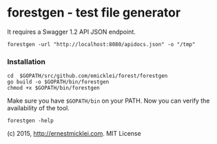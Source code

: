 # forestgen - test file generator

It requires a Swagger 1.2 API JSON endpoint.

	forestgen -url "http://localhost:8080/apidocs.json" -o "/tmp"
	
### Installation

	cd  $GOPATH/src/github.com/emicklei/forest/forestgen
	go build -o $GOPATH/bin/forestgen
	chmod +x $GOPATH/bin/forestgen
	
Make sure you have `$GOPATH/bin` on your PATH.
Now you can verify the availability of the tool.
	
	forestgen -help
	
(c) 2015, http://ernestmicklei.com. MIT License	